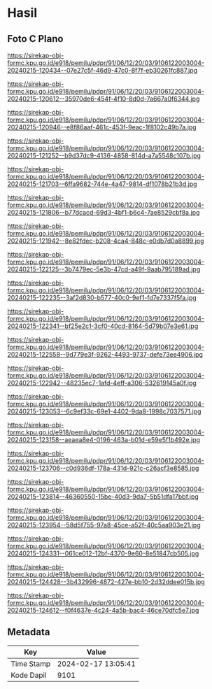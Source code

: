 # Hasil

## Foto C Plano

https://sirekap-obj-formc.kpu.go.id/e918/pemilu/pdpr/91/06/12/20/03/9106122003004-20240215-120434--07e27c5f-46d9-47c0-8f7f-eb30261fc887.jpg

https://sirekap-obj-formc.kpu.go.id/e918/pemilu/pdpr/91/06/12/20/03/9106122003004-20240215-120612--35970de6-454f-4f10-8d0d-7a667a0f6344.jpg

https://sirekap-obj-formc.kpu.go.id/e918/pemilu/pdpr/91/06/12/20/03/9106122003004-20240215-120946--e8f86aaf-461c-453f-9eac-1f8102c49b7a.jpg

https://sirekap-obj-formc.kpu.go.id/e918/pemilu/pdpr/91/06/12/20/03/9106122003004-20240215-121252--b9d37dc9-4136-4858-814d-a7a5548c107b.jpg

https://sirekap-obj-formc.kpu.go.id/e918/pemilu/pdpr/91/06/12/20/03/9106122003004-20240215-121703--6ffa9682-744e-4a47-9814-df1078b21b3d.jpg

https://sirekap-obj-formc.kpu.go.id/e918/pemilu/pdpr/91/06/12/20/03/9106122003004-20240215-121806--b77dcacd-69d3-4bf1-b6c4-7ae8529cbf8a.jpg

https://sirekap-obj-formc.kpu.go.id/e918/pemilu/pdpr/91/06/12/20/03/9106122003004-20240215-121942--8e82fdec-b208-4ca4-848c-e0db7d0a8899.jpg

https://sirekap-obj-formc.kpu.go.id/e918/pemilu/pdpr/91/06/12/20/03/9106122003004-20240215-122125--3b7479ec-5e3b-47cd-a49f-9aab795189ad.jpg

https://sirekap-obj-formc.kpu.go.id/e918/pemilu/pdpr/91/06/12/20/03/9106122003004-20240215-122235--3af2d830-b577-40c0-9ef1-fd7e7337f5fa.jpg

https://sirekap-obj-formc.kpu.go.id/e918/pemilu/pdpr/91/06/12/20/03/9106122003004-20240215-122341--bf25e2c1-3cf0-40cd-8164-5d79b07e3e61.jpg

https://sirekap-obj-formc.kpu.go.id/e918/pemilu/pdpr/91/06/12/20/03/9106122003004-20240215-122558--9d779e3f-9262-4493-9737-defe73ee4906.jpg

https://sirekap-obj-formc.kpu.go.id/e918/pemilu/pdpr/91/06/12/20/03/9106122003004-20240215-122942--48235ec7-1afd-4eff-a306-532619145a0f.jpg

https://sirekap-obj-formc.kpu.go.id/e918/pemilu/pdpr/91/06/12/20/03/9106122003004-20240215-123053--6c9ef33c-69e1-4402-9da8-1998c7037571.jpg

https://sirekap-obj-formc.kpu.go.id/e918/pemilu/pdpr/91/06/12/20/03/9106122003004-20240215-123158--aeaea8e4-0196-463a-b01d-e59e5f1b492e.jpg

https://sirekap-obj-formc.kpu.go.id/e918/pemilu/pdpr/91/06/12/20/03/9106122003004-20240215-123706--c0d936df-178a-431d-921c-c26acf3e8585.jpg

https://sirekap-obj-formc.kpu.go.id/e918/pemilu/pdpr/91/06/12/20/03/9106122003004-20240215-123814--46360550-15be-40d3-9da7-5b51dfa17bbf.jpg

https://sirekap-obj-formc.kpu.go.id/e918/pemilu/pdpr/91/06/12/20/03/9106122003004-20240215-123954--58d5f755-97a8-45ce-a52f-40c5aa903e21.jpg

https://sirekap-obj-formc.kpu.go.id/e918/pemilu/pdpr/91/06/12/20/03/9106122003004-20240215-124331--061ce012-12bf-4370-9e60-8e51847cb505.jpg

https://sirekap-obj-formc.kpu.go.id/e918/pemilu/pdpr/91/06/12/20/03/9106122003004-20240215-124428--3b432996-4872-427e-bb10-2d32ddee015b.jpg

https://sirekap-obj-formc.kpu.go.id/e918/pemilu/pdpr/91/06/12/20/03/9106122003004-20240215-124612--f0f4637e-4c24-4a5b-bac4-46ce70dfc5e7.jpg


## Metadata

| Key        | Value               |
| ---------- | ------------------- |
| Time Stamp | 2024-02-17 13:05:41 |
| Kode Dapil | 9101                |



